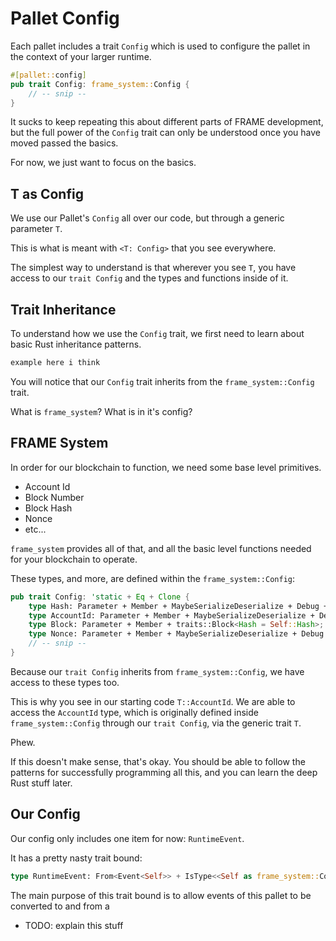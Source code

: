 # Pallet Config

Each pallet includes a trait `Config` which is used to configure the pallet in the context of your larger runtime.

```rust
#[pallet::config]
pub trait Config: frame_system::Config {
	// -- snip --
}
```

It sucks to keep repeating this about different parts of FRAME development, but the full power of the `Config` trait can only be understood once you have moved passed the basics.

For now, we just want to focus on the basics.

## T as Config

We use our Pallet's `Config` all over our code, but through a generic parameter `T`.

This is what is meant with `<T: Config>` that you see everywhere.

The simplest way to understand is that wherever you see `T`, you have access to our `trait Config` and the types and functions inside of it.

## Trait Inheritance

To understand how we use the `Config` trait, we first need to learn about basic Rust inheritance patterns.

```rust
example here i think
```

You will notice that our `Config` trait inherits from the `frame_system::Config` trait.

What is `frame_system`? What is in it's config?

## FRAME System

In order for our blockchain to function, we need some base level primitives.

- Account Id
- Block Number
- Block Hash
- Nonce
- etc...

`frame_system` provides all of that, and all the basic level functions needed for your blockchain to operate.

These types, and more, are defined within the `frame_system::Config`:

```rust
pub trait Config: 'static + Eq + Clone {
	type Hash: Parameter + Member + MaybeSerializeDeserialize + Debug + MaybeDisplay + SimpleBitOps + Ord + Default + Copy + CheckEqual + sp_std::hash::Hash + AsRef<[u8]> + AsMut<[u8]> + MaxEncodedLen;
	type AccountId: Parameter + Member + MaybeSerializeDeserialize + Debug + MaybeDisplay + Ord + MaxEncodedLen;
	type Block: Parameter + Member + traits::Block<Hash = Self::Hash>;
	type Nonce: Parameter + Member + MaybeSerializeDeserialize + Debug + Default + MaybeDisplay + AtLeast32Bit + Copy + MaxEncodedLen;
	// -- snip --
}
```

Because our `trait Config` inherits from `frame_system::Config`, we have access to these types too.

This is why you see in our starting code `T::AccountId`. We are able to access the `AccountId` type, which is originally defined inside `frame_system::Config` through our `trait Config`, via the generic trait `T`.

Phew.

If this doesn't make sense, that's okay. You should be able to follow the patterns for successfully programming all this, and you can learn the deep Rust stuff later.

## Our Config

Our config only includes one item for now: `RuntimeEvent`.

It has a pretty nasty trait bound:

```rust
type RuntimeEvent: From<Event<Self>> + IsType<<Self as frame_system::Config>::RuntimeEvent>;
```

The main purpose of this trait bound is to allow events of this pallet to be converted to and from a

- TODO: explain this stuff
